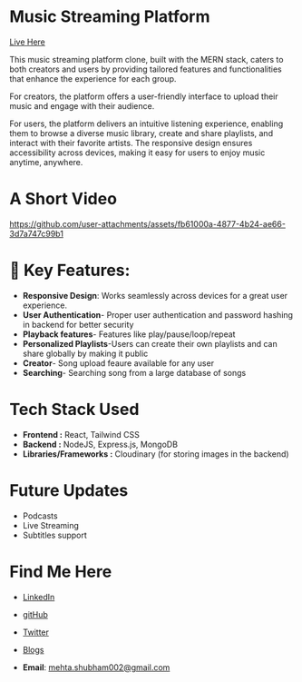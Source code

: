 # Music Streaming Platform    
[Live Here](https://spotify-clone-f-xulu.onrender.com/)


This music streaming platform clone, built with the MERN stack, caters to both creators and users by providing tailored features and functionalities that enhance the experience for each group.

For creators, the platform offers a user-friendly interface to upload their music and engage with their audience.

For users, the platform delivers an intuitive listening experience, enabling them to browse a diverse music library, create and share playlists, and interact with their favorite artists. The responsive design ensures accessibility across devices, making it easy for users to enjoy music anytime, anywhere.
# A Short Video



https://github.com/user-attachments/assets/fb61000a-4877-4b24-ae66-3d7a747c99b1




# 🔑 Key Features:
- **Responsive Design**: Works seamlessly across devices for a great user experience.
- **User Authentication**- Proper user authentication and password hashing in backend for better security
- **Playback features**- Features like play/pause/loop/repeat
- **Personalized Playlists**-Users can create their own playlists and can share globally by making it public
- **Creator**- Song upload feaure available for any user
- **Searching**- Searching song from a large database of songs
  

# Tech Stack Used

- **Frontend :** React, Tailwind CSS
- **Backend :** NodeJS, Express.js, MongoDB
- **Libraries/Frameworks :** Cloudinary (for storing images in the backend)

# Future Updates
- Podcasts
- Live Streaming
- Subtitles support

# Find Me Here
- [LinkedIn](https://www.linkedin.com/in/shubham-mehta-6b8115284)
- [gitHub](https://github.com/shubham-mehta-002)
- [Twitter](https://x.com/mehtashubham002)
- [Blogs](https://shubham-mehta.hashnode.dev/)
  
- **Email**: mehta.shubham002@gmail.com

  
